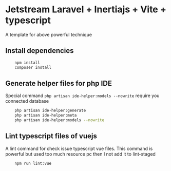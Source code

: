 # Jetstream Laravel + Inertiajs + Vite + typescript

A template for above powerful technique


## Install dependencies

```bash
    npm install
    composer install
```

## Generate helper files for php IDE

Special command `php artisan ide-helper:models --nowrite` require you connected database

```bash
    php artisan ide-helper:generate
    php artisan ide-helper:meta
    php artisan ide-helper:models --nowrite
```

## Lint typescript files of vuejs

A lint command for check issue typescript vue files. This command is powerful but used too much resource pc then I not add it to lint-staged

```bash
    npm run lint:vue
```

